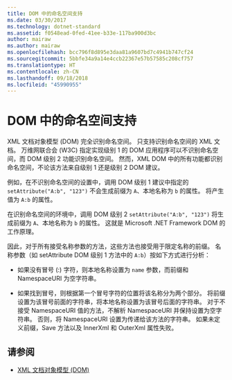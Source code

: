 ```yaml
---
title: DOM 中的命名空间支持
ms.date: 03/30/2017
ms.technology: dotnet-standard
ms.assetid: f0548ead-0fed-41ee-b33e-117ba900d3bc
author: mairaw
ms.author: mairaw
ms.openlocfilehash: bcc796f8d895e3daa81a9607bd7c4941b747cf24
ms.sourcegitcommit: 5bbfe34a9a14e4ccb22367e57b57585c208cf757
ms.translationtype: HT
ms.contentlocale: zh-CN
ms.lasthandoff: 09/18/2018
ms.locfileid: "45990955"
---
```

# <a name="namespace-support-in-the-dom"></a>DOM 中的命名空间支持
XML 文档对象模型 (DOM) 完全识别命名空间。 只支持识别命名空间的 XML 文档。 万维网联合会 (W3C) 指定实现级别 1 的 DOM 应用程序可以不识别命名空间，而 DOM 级别 2 功能识别命名空间。 然而，XML DOM 中的所有功能都识别命名空间，不论该方法来自级别 1 还是级别 2 DOM 建议。  
  
 例如，在不识别命名空间的设置中，调用 DOM 级别 1 建议中指定的 `setAttribute("A:b", "123")` 不会生成前缀为 `A`、本地名称为 `b` 的属性。 将产生值为 `A:b` 的属性。  
  
 在识别命名空间的环境中，调用 DOM 级别 2 `setAttribute("A:b", "123")` 将生成前缀为 `A`、本地名称为 `b` 的属性。 这就是 Microsoft .NET Framework DOM 的工作原理。  
  
 因此，对于所有接受名称参数的方法，这些方法也接受用于限定名称的前缀。 名称参数（如 setAttribute DOM 级别 1 方法中的 `A:b`）按如下方式进行分析：  
  
-   如果没有冒号 (:) 字符，则本地名称设置为 `name` 参数，而前缀和 NamespaceURI 为空字符串。  
  
-   如果找到冒号，则根据第一个冒号字符的位置将该名称分为两个部分。 将前缀设置为该冒号前面的字符串，将本地名称设置为该冒号后面的字符串。 对于不接受 NamespaceURI 值的方法，不解析 NamespaceURI 并保持设置为空字符串。 否则，将 NamespaceURI 设置为传递给该方法的字符串。 如果未定义前缀，Save 方法以及 InnerXml 和 OuterXml 属性失败。  
  
## <a name="see-also"></a>请参阅

- [XML 文档对象模型 (DOM)](../../../../docs/standard/data/xml/xml-document-object-model-dom.md)
